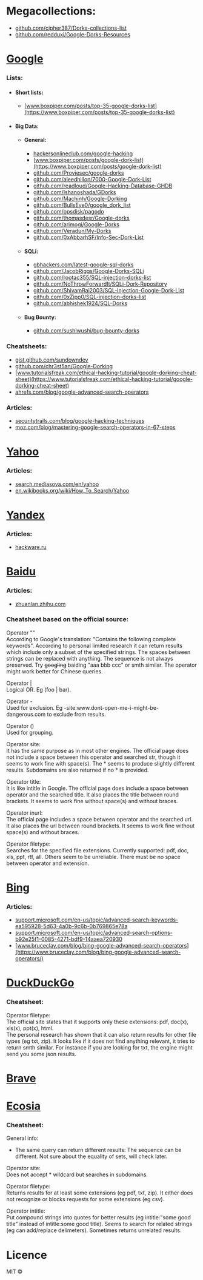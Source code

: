 # Megacollections:
   - [github.com/cipher387/Dorks-collections-list](https://github.com/cipher387/Dorks-collections-list)
   - [github.com/redduxi/Google-Dorks-Resources](https://github.com/redduxi/Google-Dorks-Resources)

# [Google]( https://www.google.com/advanced_search)

### Lists:
  - #### Short lists:
    - [www.boxpiper.com/posts/top-35-google-dorks-list](https://www.boxpiper.com/posts/top-35-google-dorks-list)
  - #### Big Data:
      - #### General:
         - [hackersonlineclub.com/google-hacking](https://hackersonlineclub.com/google-hacking/)
         - [www.boxpiper.com/posts/google-dork-list](https://www.boxpiper.com/posts/google-dork-list)
         - [github.com/Proviesec/google-dorks](https://github.com/Proviesec/google-dorks)
         - [github.com/aleedhillon/7000-Google-Dork-List](https://github.com/aleedhillon/7000-Google-Dork-List)
         - [github.com/readloud/Google-Hacking-Database-GHDB](https://github.com/readloud/Google-Hacking-Database-GHDB)
         - [github.com/Ishanoshada/GDorks](https://github.com/Ishanoshada/GDorks)
         - [github.com/Machinh/Google-Dorking](https://github.com/Machinh/Google-Dorking)
         - [github.com/BullsEye0/google_dork_list](https://github.com/BullsEye0/google_dork_list)
         - [github.com/opsdisk/pagodo](https://github.com/opsdisk/pagodo/tree/master/dorks)
         - [github.com/thomasdesr/Google-dorks](https://github.com/thomasdesr/Google-dorks)
         - [github.com/arimogi/Google-Dorks](https://github.com/arimogi/Google-Dorks)
         - [github.com/Veradun/My-Dorks](https://github.com/Veradun/My-Dorks)
         - [github.com/0xAbbarhSF/Info-Sec-Dork-List](https://github.com/0xAbbarhSF/Info-Sec-Dork-List)

      - #### SQLi:
         - [gbhackers.com/latest-google-sql-dorks](https://gbhackers.com/latest-google-sql-dorks/)
         - [github.com/JacobRiggs/Google-Dorks-SQLi](https://github.com/JacobRiggs/Google-Dorks-SQLi-)
         - [github.com/rootac355/SQL-injection-dorks-list](https://github.com/rootac355/SQL-injection-dorks-list)
         - [github.com/NoThrowForwardIt/SQLi-Dork-Repository](https://github.com/NoThrowForwardIt/SQLi-Dork-Repository)
         - [github.com/ShivamRai2003/SQL-Injection-Google-Dork-List](https://github.com/ShivamRai2003/SQL-Injection-Google-Dork-List)
         - [github.com/0xZipp0/SQL-injection-dorks-list](https://github.com/0xZipp0/SQL-injection-dorks-list)
         - [github.com/abhishek1924/SQL-Dorks](https://github.com/abhishek1924/SQL-Dorks)
       
      - #### Bug Bounty:
         - [github.com/sushiwushi/bug-bounty-dorks](https://github.com/sushiwushi/bug-bounty-dorks)

### Cheatsheets:
  - [gist.github.com/sundowndev](https://gist.github.com/sundowndev/283efaddbcf896ab405488330d1bbc06)
  - [github.com/chr3st5an/Google-Dorking](https://github.com/chr3st5an/Google-Dorking)
  - [www.tutorialsfreak.com/ethical-hacking-tutorial/google-dorking-cheat-sheet](https://www.tutorialsfreak.com/ethical-hacking-tutorial/google-dorking-cheat-sheet)
  - [ahrefs.com/blog/google-advanced-search-operators](https://ahrefs.com/blog/google-advanced-search-operators/)

### Articles:
  - [securitytrails.com/blog/google-hacking-techniques](https://securitytrails.com/blog/google-hacking-techniques)
  - [moz.com/blog/mastering-google-search-operators-in-67-steps](https://moz.com/blog/mastering-google-search-operators-in-67-steps
)

# [Yahoo](https://search.yahoo.com/web/advanced;_ylt=AwrNPjQzHrxl7fsP.21XNyoA;_ylu=Y29sbwNiZjEEcG9zAzEEdnRpZANRMjIwMjQtU0RfMQRzZWMDc3I-?fr=sfp)

### Articles:
  - [search.mediasova.com/en/yahoo](https://search.mediasova.com/en/yahoo)
  - [en.wikibooks.org/wiki/How_To_Search/Yahoo](https://en.wikibooks.org/wiki/How_To_Search/Yahoo)

# [Yandex](https://yandex.com/support/search/query-language/)
### Articles:
  - [hackware.ru](https://hackware.ru/?p=6045)

# [Baidu](https://www.baidu.com/gaoji/advanced.html)

### Articles:
  - [zhuanlan.zhihu.com](https://zhuanlan.zhihu.com/p/582617911?utm_id=0)

### Cheatsheet based on the official source:  

Operator ""  
According to Google's translation: "Contains the following complete keywords". According to personal limited research it can return results which include only a subset of the specified strings. The spaces between strings can be replaced with anything. The sequence is not always preserved.
Try ~~googling~~ baiding "aaa bbb ccc" or smth similar. The operator might work better for Chinese queries.

Operator |  
Logical OR. Eg (foo | bar).

Operator -  
Used for exclusion. Eg -site:www<span>.<span>dont-open-me-i-might-be-dangerous<span>.<span>com to exclude from results.

Operator ()  
Used for grouping.

Operator site:  
It has the same purpose as in most other engines. The official page does not include a space between this operator and searched str, though it seems to work fine with space(s). The * seems to produce slightly different results. Subdomains are also returned if no * is provided.  

Operator title:  
It is like intitle in Google. The official page does include a space between operator and the searched title. It also places the title between round brackets. It seems to work fine without space(s) and without braces.  

Operator inurl:  
The official page includes a space between operator and the searched url. It also places the url between round brackets. It seems to work fine without space(s) and without braces.  

Operator filetype:  
Searches for the specified file extensions. Currently supported: pdf, doc, xls, ppt, rtf, all. Others seem to be unreliable. There must be no space between operator and extension.

# [Bing](https://www.bing.com/account/general)
### Articles:
  - [support.microsoft.com/en-us/topic/advanced-search-keywords-ea595928-5d63-4a0b-9c6b-0b769865e78a](https://support.microsoft.com/en-us/topic/advanced-search-keywords-ea595928-5d63-4a0b-9c6b-0b769865e78a)
  - [support.microsoft.com/en-us/topic/advanced-search-options-b92e25f1-0085-4271-bdf9-14aaea720930](https://support.microsoft.com/en-us/topic/advanced-search-options-b92e25f1-0085-4271-bdf9-14aaea720930)
  - [www.bruceclay.com/blog/bing-google-advanced-search-operators](https://www.bruceclay.com/blog/bing-google-advanced-search-operators/)

# [DuckDuckGo](https://duckduckgo.com/duckduckgo-help-pages/results/syntax/)

### Cheatsheet:  
Operator filetype:  
The official site states that it supports only these extensions: pdf, doc(x), xls(x), ppt(x), html.  
The personal research has shown that it can also return results for other file types (eg txt, zip).
It looks like if it does not find anything relevant, it tries to return smth similar. For instance if you are looking for txt, the engine might send you some json results.

# [Brave](https://search.brave.com/help/operators)

# [Ecosia](https://www.ecosia.org/settings)

### Cheatsheet:  
General info:  
  - The same query can return different results: The sequence can be different. Not sure about the equality of sets, will check later.

Operator site:  
Does not accept * wildcard but searches in subdomains.  

Operator filetype:  
Returns results for at least some extensions (eg pdf, txt, zip). It either does not recognize or blocks requests for some extensions (eg csv).  

Operator intitle:  
Put compound strings into quotes for better results (eg intitle:"some good title" instead of intitle:some good title). Seems to search for related strings (eg can add/replace delimeters). Sometimes returns unrelated results.

# Licence
MIT :copyright:
